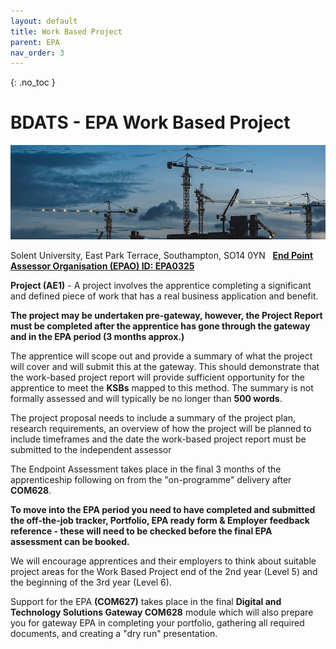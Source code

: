 ```yaml
---
layout: default
title: Work Based Project
parent: EPA
nav_order: 3
---
```


{: .no_toc }

# BDATS - EPA Work Based Project

![](../images/ej-yao-D46mXLsQRJw-unsplash.jpg)

Solent University, East Park Terrace, Southampton, SO14 0YN   **[End Point Assessor Organisation (EPAO) ID: EPA0325](https://find-epao.apprenticeships.education.gov.uk/courses/25/assessment-organisations/epa0325)**

**Project (AE1)** - A project involves the apprentice completing a significant and defined piece of work that has a real business application and benefit. 

 **The project may be undertaken pre-gateway, however, the Project Report must be completed after the apprentice has gone through the gateway and in the EPA period (3 months approx.)**

The apprentice will scope out and provide a summary of what the project will cover and will submit this at the gateway. This should demonstrate that the work-based project report will provide sufficient opportunity for the apprentice to meet the **KSBs** mapped to this method. The summary is not formally assessed and will typically be no longer than **500 words**.

The project proposal needs to include a summary of the project plan, research requirements, an overview of how the project will be planned to include timeframes and the date the work-based project report must be submitted to the independent assessor


The Endpoint Assessment takes place in the final 3 months of the apprenticeship following on from the "on-programme" delivery after **COM628**.

**To move into the EPA period you need to have completed and submitted the off-the-job tracker, Portfolio, EPA ready form & Employer feedback reference - these will need to be checked before the final EPA assessment can be booked.**  
  
We will encourage apprentices and their employers to think about suitable project areas for the Work Based Project end of the 2nd year (Level 5) and the beginning of the 3rd year (Level 6).

Support for the EPA **(COM627)** takes place in the final **Digital and Technology Solutions Gateway COM628** module which will also prepare you for gateway EPA in completing your portfolio, gathering all required documents, and creating a "dry run" presentation.